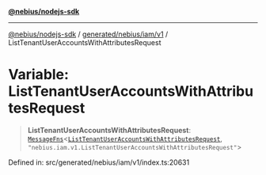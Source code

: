 [**@nebius/nodejs-sdk**](../../../../../README.md)

---

[@nebius/nodejs-sdk](../../../../../README.md) / [generated/nebius/iam/v1](../README.md) / ListTenantUserAccountsWithAttributesRequest

# Variable: ListTenantUserAccountsWithAttributesRequest

> **ListTenantUserAccountsWithAttributesRequest**: [`MessageFns`](../../../../../runtime/protos/core/interfaces/MessageFns.md)\<[`ListTenantUserAccountsWithAttributesRequest`](../interfaces/ListTenantUserAccountsWithAttributesRequest.md), `"nebius.iam.v1.ListTenantUserAccountsWithAttributesRequest"`\>

Defined in: src/generated/nebius/iam/v1/index.ts:20631
